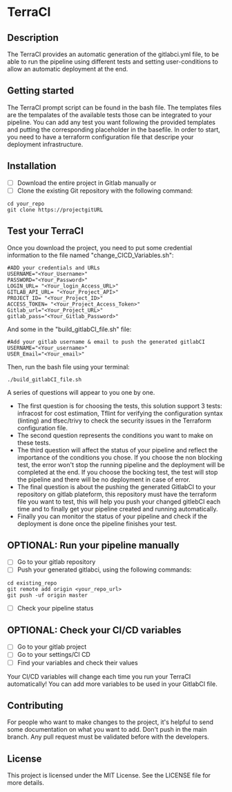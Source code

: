 # TerraCI

## Description

The TerraCI provides an automatic generation of the gitlabci.yml file, to be able to run the pipeline using different tests and setting user-conditions to allow an automatic deployment at the end.

## Getting started

The TerraCI prompt script can be found in the bash file. The templates files are the tempalates of the available tests those can be integrated to your pipeline. You can add any test you want following the provided templates and putting the corresponding placeholder in the basefile. In order to start, you need to have a terraform configuration file that descripe your deployment infrastructure.

## Installation

- [ ] Download the entire project in Gitlab manually
or
- [ ] Clone the existing Git repository with the following command:

```
cd your_repo
git clone https://projectgitURL
```

## Test your TerraCI

Once you download the project, you need to put some credential information to the file named "change_CICD_Variables.sh":
```
#ADD your credentials and URLs
USERNAME="<Your_Username>"
PASSWORD="<Your_Password>"
LOGIN_URL= "<Your_login_Access_URL>"
GITLAB_API_URL= "<Your_Project_API>"
PROJECT_ID= "<Your_Project_ID>"
ACCESS_TOKEN= "<Your_Project_Access_Token>"
Gitlab_url="<Your_Project_URL>"
gitlab_pass="<Your_Gitlab_Password>"

```
And some in the "build_gitlabCI_file.sh" file:

```
#Add your gitlab username & email to push the generated gitlabCI
USERNAME="<Your_username>"
USER_Email="<Your_email>"
```





Then, run the bash file using your terminal:
```
./build_gitlabCI_file.sh
```
A series of questions will appear to you one by one.
- The first question is for choosing the tests, this solution support 3 tests: infracost for cost estimation, Tflint for verifying the configuration syntax (linting) and tfsec/trivy to check the security issues in the Terraform configuration file.
- The second question represents the conditions you want to make on these tests.
- The third question will affect the status of your pipeline and reflect the importance of the conditions you chose. If you choose the non blocking test, the error won't stop the running pipeline and the deployment will be completed at the end. If you choose the bocking test, the test will stop the pipeline and there will be no deployment in case of error.
- The final question is about the pushing the generated GitlabCI to your repository on gitlab plateform, this repository must have the terraform file you want to test, this will help you push your changed gitlebCI each time and to finally get your pipeline created and running automatically.
- Finally you can monitor the status of your pipeline and check if the deployment is done once the pipeline finishes your test.

## OPTIONAL: Run your pipeline manually

- [ ] Go to your gitlab repository
- [ ] Push your generated gitlabci, using the following commands: 
```
cd existing_repo
git remote add origin <your_repo_url>
git push -uf origin master
```
- [ ] Check your pipeline status

## OPTIONAL: Check your CI/CD variables 

- [ ] Go to your gitlab project
- [ ] Go to your settings/CI CD
- [ ] Find your variables and check their values

Your CI/CD variables will change each time you run your TerraCI automatically!
You can add more variables to be used in your GitlabCI file.

## Contributing

For people who want to make changes to the project, it's helpful to send some documentation on what you want to add. 
Don't push in the main branch. Any pull request must be validated before with the developers.


## License
This project is licensed under the MIT License. See the LICENSE file for more details.
